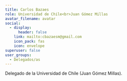 ```yaml
---
title: Carlos Bazaes
role: Universidad de Chile<br>Juan Gómez Millas
avatar_filename: avatar
social:
  - display:
      header: false
    link: mailto:cbazaesm@gmail.com
    icon_pack: fas
    icon: envelope
superuser: false
user_groups:
  - Delegados/as
---
```

Delegado de la Universidad de Chile (Juan Gómez Millas).